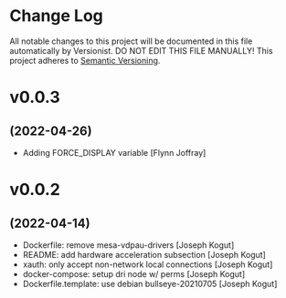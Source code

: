 # Change Log

All notable changes to this project will be documented in this file
automatically by Versionist. DO NOT EDIT THIS FILE MANUALLY!
This project adheres to [Semantic Versioning](http://semver.org/).

# v0.0.3
## (2022-04-26)

* Adding FORCE_DISPLAY variable [Flynn Joffray]

# v0.0.2
## (2022-04-14)

* Dockerfile: remove mesa-vdpau-drivers [Joseph Kogut]
* README: add hardware acceleration subsection [Joseph Kogut]
* xauth: only accept non-network local connections [Joseph Kogut]
* docker-compose: setup dri node w/ perms [Joseph Kogut]
* Dockerfile.template: use debian bullseye-20210705 [Joseph Kogut]
